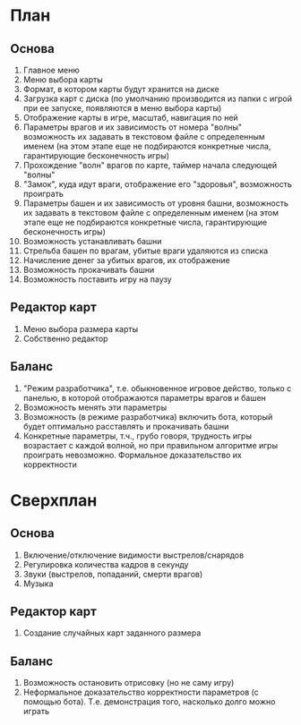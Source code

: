 # План

## Основа

1. Главное меню
2. Меню выбора карты
3. Формат, в котором карты будут хранится на диске
4. Загрузка карт с диска (по умолчанию производится из папки с игрой при ее запуске, появляются в меню выбора карты)
5. Отображение карты в игре, масштаб, навигация по ней
6. Параметры врагов и их зависимость от номера "волны" возможность их задавать в текстовом файле с определенным именем (на этом этапе еще не подбираются конкретные числа, гарантирующие бесконечность игры)
7. Прохождение "волн" врагов по карте, таймер начала следующей "волны"
8. "Замок", куда идут враги, отображение его "здоровья", возможность проиграть
9. Параметры башен и их зависимость от уровня башни, возможность их задавать в текстовом файле с определенным именем (на этом этапе еще не подбираются конкретные числа, гарантирующие бесконечность игры)
10. Возможность устанавливать башни
11. Стрельба башен по врагам, убитые враги удаляются из списка
12. Начисление денег за убитых врагов, их отображение
13. Возможность прокачивать башни
14. Возможность поставить игру на паузу

## Редактор карт

1. Меню выбора размера карты
2. Собственно редактор

## Баланс

1. "Режим разработчика", т.е. обыкновенное игровое действо, только с панелью, в которой отображаются параметры врагов и башен
2. Возможность менять эти параметры
3. Возможность (в режиме разработчика) включить бота, который будет оптимально расставлять и прокачивать башни
4. Конкретные параметры, т.ч., грубо говоря, трудность игры возрастает с каждой волной, но при правильном алгоритме игры проиграть невозможно. Формальное доказательство их корректности

# Сверхплан

## Основа

1. Включение/отключение видимости выстрелов/снарядов
2. Регулировка количества кадров в секунду
2. Звуки (выстрелов, попаданий, смерти врагов)
3. Музыка

## Редактор карт

1. Создание случайных карт заданного размера

## Баланс

1. Возможность остановить отрисовку (но не саму игру)
2. Неформальное доказательство корректности параметров (с помощью бота). Т.е. демонстрация того, насколько долго можно играть